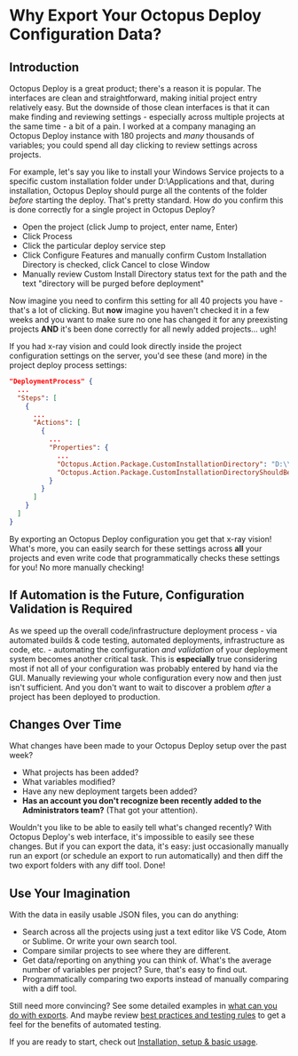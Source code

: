 
# Why Export Your Octopus Deploy Configuration Data?

## Introduction

Octopus Deploy is a great product; there's a reason it is popular.  The interfaces are clean and straightforward, making initial project entry relatively easy.  But the downside of those clean interfaces is that it can make finding and reviewing settings - especially across multiple projects at the same time - a bit of a pain.  I worked at a company managing an Octopus Deploy instance with 180 projects and *many* thousands of variables; you could spend all day clicking to review settings across projects.

For example, let's say you like to install your Windows Service projects to a specific custom installation folder under D:\Applications and that, during installation, Octopus Deploy should purge all the contents of the folder *before* starting the deploy.  That's pretty standard.  How do you confirm this is done correctly for a single project in Octopus Deploy?
 - Open the project (click Jump to project, enter name, Enter)
 - Click Process
 - Click the particular deploy service step
 - Click Configure Features and manually confirm Custom Installation Directory is checked, click Cancel to close Window
 - Manually review Custom Install Directory status text for the path and the text "directory will be purged before deployment"

Now imagine you need to confirm this setting for all 40 projects you have - that's a lot of clicking.  But **now** imagine you haven't checked it in a few weeks and you want to make sure no one has changed it for any preexisting projects **AND** it's been done correctly for all newly added projects... ugh!

If you had x-ray vision and could look directly inside the project configuration settings on the server, you'd see these (and more) in the project deploy process settings:
```JSON
"DeploymentProcess" {
  ...
  "Steps": [
    {
      ...
      "Actions": [
        {
          ...
          "Properties": {
            ...
            "Octopus.Action.Package.CustomInstallationDirectory": "D:\\Applications\\TestService",
            "Octopus.Action.Package.CustomInstallationDirectoryShouldBePurgedBeforeDeployment": "True"
          }
        }
      ]
    }
  ]
}
```

By exporting an Octopus Deploy configuration you get that x-ray vision!  What's more, you can easily search for these settings across **all** your projects and even write code that programmatically checks these settings for you!  No more manually checking!


## If Automation is the Future, Configuration Validation is Required

As we speed up the overall code/infrastructure deployment process - via automated builds & code testing, automated deployments, infrastructure as code, etc. - automating the configuration *and validation* of your deployment system becomes another critical task.  This is **especially** true considering most if not all of your configuration was probably entered by hand via the GUI.  Manually reviewing your whole configuration every now and then just isn't sufficient.  And you don't want to wait to discover a problem *after* a project has been deployed to production.


## Changes Over Time

What changes have been made to your Octopus Deploy setup over the past week?
* What projects has been added?
* What variables modified?
* Have any new deployment targets been added?
* **Has an account you don't recognize been recently added to the Administrators team?**  (That got your attention).

Wouldn't you like to be able to easily tell what's changed recently?  With Octopus Deploy's web interface, it's impossible to easily see these changes.  But if you can export the data, it's easy: just occasionally manually run an export (or schedule an export to run automatically) and then diff the two export folders with any diff tool.  Done!


## Use Your Imagination
With the data in easily usable JSON files, you can do anything:
* Search across all the projects using just a text editor like VS Code, Atom or Sublime.  Or write your own search tool.
* Compare similar projects to see where they are different.
* Get data/reporting on anything you can think of.  What's the average number of variables per project?  Sure, that's easy to find out.
* Programmatically comparing two exports instead of manually comparing with a diff tool.

Still need more convincing?  See some detailed examples in [what can you do with exports](WhatCanYouDo.md).  And maybe review [best practices and testing rules](BestPracticesTestingRules.md) to get a feel for the benefits of automated testing.

If you are ready to start, check out [Installation, setup & basic usage](InstallationSetup.md).
